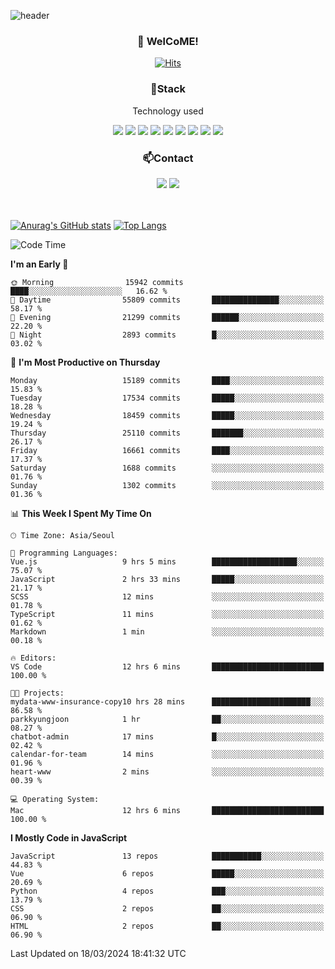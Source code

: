 ![header](https://capsule-render.vercel.app/api?type=waving&color=gradient&height=200&text=Kyungjoon&fontAlign=70&fontAlignY=40&animation=twinkling)

<h3 align="center">👋 WelCoME!</h3>

<div align=center>
  
[![Hits](https://hits.seeyoufarm.com/api/count/incr/badge.svg?url=https%3A%2F%2Fgithub.com%2Fuvula6921&count_bg=%2322BAC9&title_bg=%23827F7F&icon=iconify.svg&icon_color=%2325A27F&title=visits&edge_flat=false)](https://hits.seeyoufarm.com)
  
</div>
<h3 align="center">📌Stack</h3>
<p align="center">Technology used</p>
<div align="center"><img src="https://img.shields.io/badge/HTML5-E34F26?style=flat-square&logo=HTML5&logoColor=white"></img> <img src="https://img.shields.io/badge/CSS3-0A84FF?style=flat-square&logo=CSS3&logoColor=white"></img> <img src="https://img.shields.io/badge/JavaScript-FFCD11?style=flat-square&logo=JavaScript&logoColor=white"></img> <img src="https://img.shields.io/badge/React-00BCF6?style=flat-square&logo=React&logoColor=white"></img> <img src="https://img.shields.io/badge/jQuery-3655FF?style=flat-square&logo=jQuery&logoColor=white"></img> <img src="https://img.shields.io/badge/Ruby-E0115F?style=flat-square&logo=Ruby&logoColor=white"></img> <img src="https://img.shields.io/badge/Python-4B8BBE?style=flat-square&logo=Python&logoColor=white"></img> <img src="https://img.shields.io/badge/Vue-4FC08D?style=flat-square&logo=Vue.js&logoColor=white"></img> <img src="https://img.shields.io/badge/Nuxt-00DC82?style=flat-square&logo=Nuxt.js&logoColor=white"></img></div>

<h3 align="center">📫Contact</h3>
<div align="center"><a href="https://velog.io/@uvula6921/"><img src="https://img.shields.io/badge/Blog-20c997?style=flat-square&logo=V&logoColor=white"/></a> <a href="pkj6921@gmail.com"><img src="https://img.shields.io/badge/Gmail-EA4335?style=flat-square&logo=Gmail&logoColor=white"/></a></div>
<br>
<br>

[![Anurag's GitHub stats](https://github-readme-stats.vercel.app/api?username=uvula6921&hide=stars,issues&show_icons=true&count_private=true&theme=tokyonight)](https://github.com/anuraghazra/github-readme-stats)
[![Top Langs](https://github-readme-stats.vercel.app/api/top-langs/?username=uvula6921&hide=css,jupyter%20notebook,html&exclude_repo=uvula6921,uvula6921.github.io&layout=compact&langs_count=8)](https://github.com/anuraghazra/github-readme-stats)

<!--START_SECTION:waka-->
![Code Time](http://img.shields.io/badge/Code%20Time-2%2C147%20hrs%2044%20mins-blue)

**I'm an Early 🐤** 

```text
🌞 Morning                15942 commits       ████░░░░░░░░░░░░░░░░░░░░░   16.62 % 
🌆 Daytime                55809 commits       ███████████████░░░░░░░░░░   58.17 % 
🌃 Evening                21299 commits       ██████░░░░░░░░░░░░░░░░░░░   22.20 % 
🌙 Night                  2893 commits        █░░░░░░░░░░░░░░░░░░░░░░░░   03.02 % 
```
📅 **I'm Most Productive on Thursday** 

```text
Monday                   15189 commits       ████░░░░░░░░░░░░░░░░░░░░░   15.83 % 
Tuesday                  17534 commits       █████░░░░░░░░░░░░░░░░░░░░   18.28 % 
Wednesday                18459 commits       █████░░░░░░░░░░░░░░░░░░░░   19.24 % 
Thursday                 25110 commits       ███████░░░░░░░░░░░░░░░░░░   26.17 % 
Friday                   16661 commits       ████░░░░░░░░░░░░░░░░░░░░░   17.37 % 
Saturday                 1688 commits        ░░░░░░░░░░░░░░░░░░░░░░░░░   01.76 % 
Sunday                   1302 commits        ░░░░░░░░░░░░░░░░░░░░░░░░░   01.36 % 
```


📊 **This Week I Spent My Time On** 

```text
🕑︎ Time Zone: Asia/Seoul

💬 Programming Languages: 
Vue.js                   9 hrs 5 mins        ███████████████████░░░░░░   75.07 % 
JavaScript               2 hrs 33 mins       █████░░░░░░░░░░░░░░░░░░░░   21.17 % 
SCSS                     12 mins             ░░░░░░░░░░░░░░░░░░░░░░░░░   01.78 % 
TypeScript               11 mins             ░░░░░░░░░░░░░░░░░░░░░░░░░   01.62 % 
Markdown                 1 min               ░░░░░░░░░░░░░░░░░░░░░░░░░   00.18 % 

🔥 Editors: 
VS Code                  12 hrs 6 mins       █████████████████████████   100.00 % 

🐱‍💻 Projects: 
mydata-www-insurance-copy10 hrs 28 mins      ██████████████████████░░░   86.58 % 
parkkyungjoon            1 hr                ██░░░░░░░░░░░░░░░░░░░░░░░   08.27 % 
chatbot-admin            17 mins             █░░░░░░░░░░░░░░░░░░░░░░░░   02.42 % 
calendar-for-team        14 mins             ░░░░░░░░░░░░░░░░░░░░░░░░░   01.96 % 
heart-www                2 mins              ░░░░░░░░░░░░░░░░░░░░░░░░░   00.39 % 

💻 Operating System: 
Mac                      12 hrs 6 mins       █████████████████████████   100.00 % 
```

**I Mostly Code in JavaScript** 

```text
JavaScript               13 repos            ███████████░░░░░░░░░░░░░░   44.83 % 
Vue                      6 repos             █████░░░░░░░░░░░░░░░░░░░░   20.69 % 
Python                   4 repos             ███░░░░░░░░░░░░░░░░░░░░░░   13.79 % 
CSS                      2 repos             ██░░░░░░░░░░░░░░░░░░░░░░░   06.90 % 
HTML                     2 repos             ██░░░░░░░░░░░░░░░░░░░░░░░   06.90 % 
```




 Last Updated on 18/03/2024 18:41:32 UTC
<!--END_SECTION:waka-->
